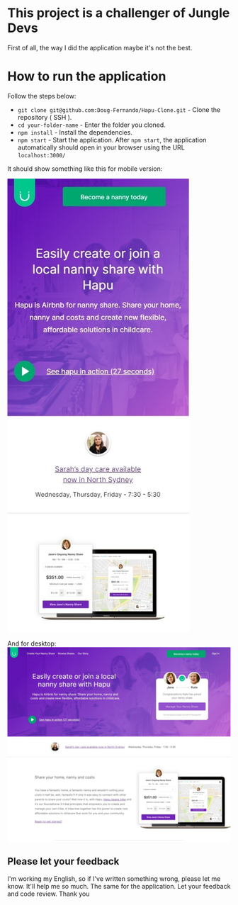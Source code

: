 # This project is a challenger of Jungle Devs
First of all, the way I did the application maybe it's not the best.

# How to run the application
Follow the steps below:
- `git clone git@github.com:Doug-Fernando/Hapu-Clone.git` - Clone the repository ( SSH ).
- `cd your-folder-name` - Enter the folder you cloned.
- `npm install` - Install the dependencies.
- `npm start` - Start the application.
After `npm start`, the application automatically should open in your browser using the URL `localhost:3000/`

It should show something like this for mobile version:

![Mobile version](screen%20mobile.jpeg)

And for desktop:
![Desktop version](screen%20desktop.jpeg)


## Please let your feedback
I'm working my English, so if I've written something wrong, please let me know. It'll help me so much.
The same for the application. Let your feedback and code review. 
Thank you
